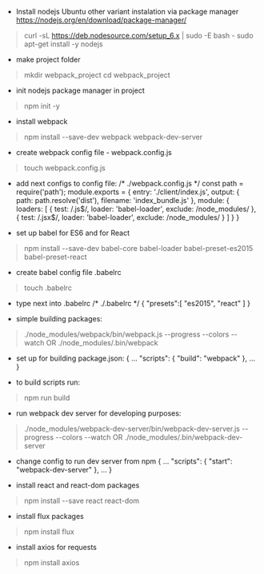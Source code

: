 
 - Install nodejs Ubuntu
   other variant instalation via package manager
   https://nodejs.org/en/download/package-manager/

> curl -sL https://deb.nodesource.com/setup_6.x | sudo -E bash -
> sudo apt-get install -y nodejs

 - make project folder
> mkdir webpack_project
> cd webpack_project

 - init nodejs package manager in project
> npm init -y

 - install webpack
> npm install --save-dev webpack webpack-dev-server

 - create webpack config file - webpack.config.js
> touch webpack.config.js

 - add next configs to config file:
 /*
     ./webpack.config.js
 */
 const path = require('path');
 module.exports = {
   entry: './client/index.js',
   output: {
     path: path.resolve('dist'),
     filename: 'index_bundle.js'
   },
   module: {
     loaders: [
       { test: /\.js$/, loader: 'babel-loader', exclude: /node_modules/ },
       { test: /\.jsx$/, loader: 'babel-loader', exclude: /node_modules/ }
     ]
   }
 }

 - set up babel for ES6 and for React
> npm install --save-dev babel-core babel-loader babel-preset-es2015 babel-preset-react

 - create babel config file .babelrc
> touch .babelrc

 - type next into .babelrc
 /*
     ./.babelrc
 */
 {
     "presets":[
         "es2015", "react"
     ]
 }

 - simple building packages:
> ./node_modules/webpack/bin/webpack.js --progress --colors --watch
OR
> ./node_modules/.bin/webpack

 - set up for building package.json:
 {
 ...
     "scripts": {
         "build": "webpack"
     },
 ...
 }

 - to build scripts run:
> npm run build

 - run webpack dev server for developing purposes:
> ./node_modules/webpack-dev-server/bin/webpack-dev-server.js --progress --colors --watch
OR
> ./node_modules/.bin/webpack-dev-server

 - change config to run dev server from npm
 {
 ...
     "scripts": {
         "start": "webpack-dev-server"
     },
 ...
 }


 - install react and react-dom packages

> npm install --save react react-dom


 - install flux packages

> npm install flux


 - install axios for requests

> npm install axios